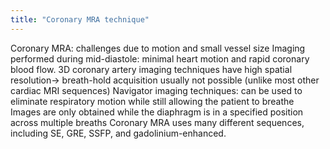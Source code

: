 ```yaml
---
title: "Coronary MRA technique"
---
```

Coronary MRA: challenges due to motion and small vessel size
Imaging performed during mid-diastole: minimal heart motion and rapid coronary blood flow.
3D coronary artery imaging techniques have high spatial resolution&#8594; breath-hold acquisition usually not possible (unlike most other cardiac MRI sequences)
Navigator imaging techniques: can be used to eliminate respiratory motion while still allowing the patient to breathe
Images are only obtained while the diaphragm is in a specified position across multiple breaths
Coronary MRA uses many different sequences, including SE, GRE, SSFP, and gadolinium-enhanced.

